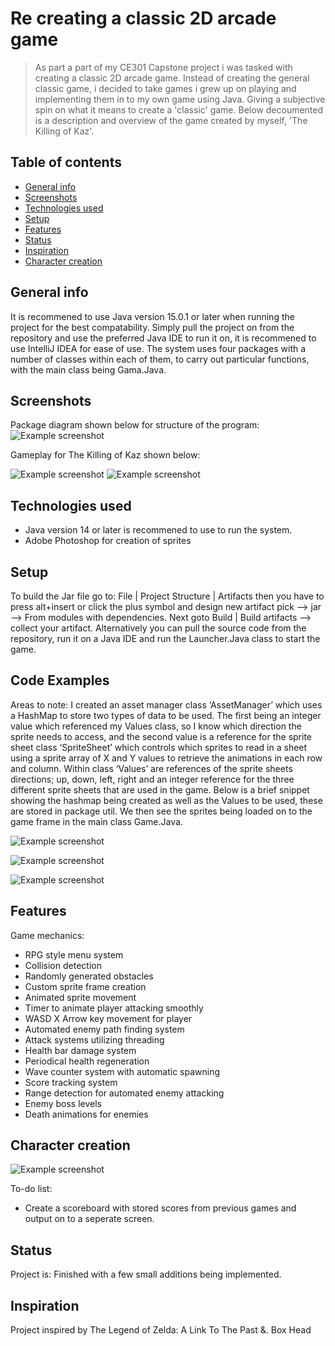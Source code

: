 # Re creating a classic 2D arcade game
> As part a part of my CE301 Capstone project i was tasked with creating a classic 2D arcade game. Instead of creating the general classic game, i decided to take games i grew up on playing and implementing them in to my own game using Java. Giving a subjective spin on what it means to create a 'classic' game. Below decoumented is a description and overview of the game created by myself, 'The Killing of Kaz'. 

## Table of contents
* [General info](#general-info)
* [Screenshots](#screenshots)
* [Technologies used](#technologies-used)
* [Setup](#setup)
* [Features](#features)
* [Status](#status)
* [Inspiration](#inspiration)
* [Character creation](#character-creation)


## General info
It is recommened to use Java version 15.0.1 or later when running the project for the best compatability. Simply pull the project on from the repository and use the preferred Java IDE to run it on, it is recommened to use IntelliJ IDEA for ease of use. The system uses four packages with a number of classes within each of them, to carry out particular functions, with the main class being Gama.Java.

## Screenshots
Package diagram shown below for structure of the program:
![Example screenshot](Screenshot_2021-05-01_at_22.06.45.png)

Gameplay for The Killing of Kaz shown below:


![Example screenshot](Menu.png)
![Example screenshot](gameplay.png)

## Technologies used
* Java version 14 or later is recommened to use to run the system.
* Adobe Photoshop for creation of sprites


## Setup
To build the Jar file go to:
File | Project Structure | Artifacts then you have to press alt+insert or click the plus symbol and design new artifact pick --> jar --> From modules with dependencies.
Next goto Build | Build artifacts --> collect your artifact.
Alternatively you can pull the source code from the repository, run it on a Java IDE and run the Launcher.Java class to start the game.

## Code Examples
Areas to note:
I created an asset manager class ‘AssetManager’ which uses a HashMap to store two types of data to be used. The first being an integer value which referenced my Values class, so I know which direction the sprite needs to access, and the second value is a reference for the sprite sheet class ‘SpriteSheet’ which controls which sprites to read in a sheet using a sprite array of X and Y values to retrieve the animations in each row and column. Within class ‘Values’ are references of the sprite sheets directions; up, down, left, right and an integer reference for the three different sprite sheets that are used in the game. Below is a brief snippet showing the hashmap being created as well as the Values to be used, these are stored in package util. We then see the sprites being loaded on to the game frame in the main class Game.Java.

![Example screenshot](hashmap.png)

![Example screenshot](Valuesmanager.png)

![Example screenshot](spritesloaded.png)

## Features
Game mechanics:
*   RPG style menu system
*   Collision detection 
*   Randomly generated obstacles 
*   Custom sprite frame creation
*   Animated sprite movement 
*   Timer to animate player attacking smoothly
*   WASD X Arrow key movement for player
*   Automated enemy path finding system
*   Attack systems utilizing threading 
*   Health bar damage system
*   Periodical health regeneration 
*   Wave counter system with automatic spawning
*   Score tracking system
*   Range detection for automated enemy attacking 
*   Enemy boss levels 
*   Death animations for enemies  

## Character creation
![Example screenshot](PScreation.png)




To-do list:
* Create a scoreboard with stored scores from previous games and output on to a seperate screen.


## Status
Project is: Finished with a few small additions being implemented.

## Inspiration
Project inspired by The Legend of Zelda: A Link To The Past &. Box Head
